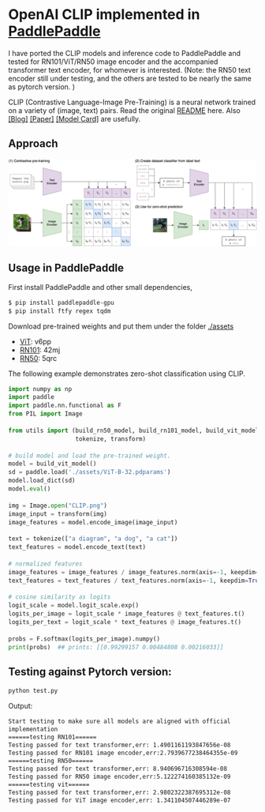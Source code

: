# OpenAI CLIP implemented in [PaddlePaddle](https://github.com/PaddlePaddle/Paddle)

I have ported the CLIP models and inference code to PaddlePaddle and tested for RN101/ViT/RN50 image encoder and the accompanied transformer text encoder, for whomever is interested. (Note: the RN50 text encoder still under testing, and the others are tested to be  nearly the same as pytorch version. )

CLIP (Contrastive Language-Image Pre-Training) is a neural network trained on a variety of (image, text) pairs. Read the original [README](./README.md.orig) here. Also
[[Blog]](https://openai.com/blog/clip/) [[Paper]](https://arxiv.org/abs/2103.00020) [[Model Card]](model-card.md) are usefully.

## Approach

![CLIP](CLIP.png)

## Usage in PaddlePaddle
First install PaddlePaddle and other small dependencies,
``` bash
$ pip install paddlepaddle-gpu
$ pip install ftfy regex tqdm
```

Download pre-trained weights and put them under the folder [./assets](./assets)
- [ViT](https://pan.baidu.com/s/1_RRVAmKg1L9_9SitaA0SAA): v6pp
- [RN101](https://pan.baidu.com/s/1FFzLs_SogVW_OS_LNe_4ZQ): 42mj
- [RN50](https://pan.baidu.com/s/1IKRkYxfpfolklT1_S_u1rQ): 5qrc

The following example demonstrates zero-shot classification using CLIP.

``` python
import numpy as np
import paddle
import paddle.nn.functional as F
from PIL import Image

from utils import (build_rn50_model, build_rn101_model, build_vit_model,
                   tokenize, transform)

# build model and load the pre-trained weight.
model = build_vit_model()
sd = paddle.load('./assets/ViT-B-32.pdparams')
model.load_dict(sd)
model.eval()

img = Image.open("CLIP.png")
image_input = transform(img)
image_features = model.encode_image(image_input)

text = tokenize(["a diagram", "a dog", "a cat"])
text_features = model.encode_text(text)

# normalized features
image_features = image_features / image_features.norm(axis=-1, keepdim=True)
text_features = text_features / text_features.norm(axis=-1, keepdim=True)

# cosine similarity as logits
logit_scale = model.logit_scale.exp()
logits_per_image = logit_scale * image_features @ text_features.t()
logits_per_text = logit_scale * text_features @ image_features.t()

probs = F.softmax(logits_per_image).numpy()
print(probs)  ## prints: [[0.99299157 0.00484808 0.00216033]]


```


## Testing against Pytorch version: 
``` sh
python test.py
```
Output:

``` Terminal
Start testing to make sure all models are aligned with official implementation
======testing RN101======
Testing passed for text transformer,err: 1.4901161193847656e-08
Testing passed for RN101 image encoder,err:2.7939677238464355e-09
======testing RN50======
Testing passed for text transformer,err: 8.940696716308594e-08
Testing passed for RN50 image encoder,err:5.122274160385132e-09
======testing vit======
Testing passed for text transformer,err: 2.9802322387695312e-08
Testing passed for ViT image encoder,err: 1.341104507446289e-07
```

